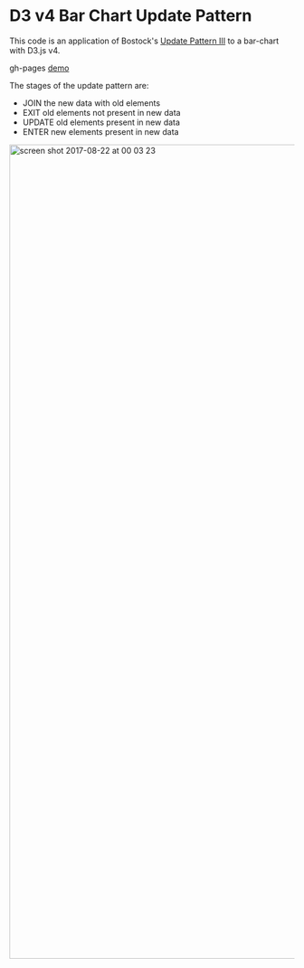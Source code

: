 # D3 v4 Bar Chart Update Pattern

This code is an application of Bostock's [Update Pattern III](https://bl.ocks.org/mbostock/3808234) to a bar-chart with D3.js v4.

gh-pages [demo](https://shanegibney.github.io/D3-v4-Bar-Chart-Update-Pattern/)

The stages of the update pattern are:

* JOIN the new data with old elements
* EXIT old elements not present in new data
* UPDATE old elements present in new data
* ENTER new elements present in new data

<img width="1440" alt="screen shot 2017-08-22 at 00 03 23" src="https://user-images.githubusercontent.com/17167992/29541655-66d5d808-86cd-11e7-9279-c629782d1c59.png">
